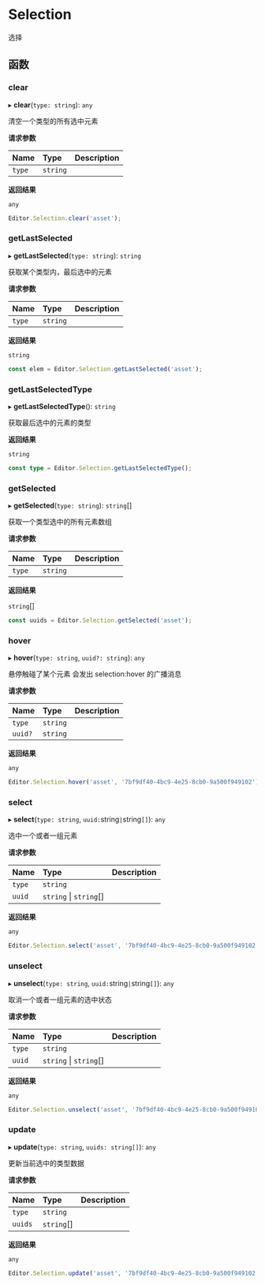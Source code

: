 # Selection

选择

## 函数

### clear

▸ **clear**(`type: string`): `any`

清空一个类型的所有选中元素

**请求参数**

| Name   | Type     | Description |
| :----- | :------- | ----------- |
| `type` | `string` |             |

**返回结果**

`any`

```typescript
Editor.Selection.clear('asset');
```

### getLastSelected

▸ **getLastSelected**(`type: string`): `string`

获取某个类型内，最后选中的元素

**请求参数**

| Name   | Type     | Description |
| :----- | :------- | ----------- |
| `type` | `string` |             |

**返回结果**

`string`

```typescript
const elem = Editor.Selection.getLastSelected('asset');
```

### getLastSelectedType

▸ **getLastSelectedType**(): `string`

获取最后选中的元素的类型

**返回结果**

`string`

```typescript
const type = Editor.Selection.getLastSelectedType();
```

### getSelected

▸ **getSelected**(`type: string`): `string`[]

获取一个类型选中的所有元素数组

**请求参数**

| Name   | Type     | Description |
| :----- | :------- | ----------- |
| `type` | `string` |             |

**返回结果**

`string`[]

```typescript
const uuids = Editor.Selection.getSelected('asset');
```

### hover

▸ **hover**(`type: string`, `uuid?: string`): `any`

悬停触碰了某个元素
会发出 selection:hover 的广播消息

**请求参数**

| Name    | Type     | Description |
| :------ | :------- | ----------- |
| `type`  | `string` |             |
| `uuid?` | `string` |             |

**返回结果**

`any`

```typescript
Editor.Selection.hover('asset', '7bf9df40-4bc9-4e25-8cb0-9a500f949102');
```

### select

▸ **select**(`type: string`, `uuid:`string` | `string`[]`): `any`

选中一个或者一组元素

**请求参数**

| Name   | Type                   | Description |
| :----- | :--------------------- | ----------- |
| `type` | `string`               |             |
| `uuid` | `string` \| `string`[] |             |

**返回结果**

`any`

```typescript
Editor.Selection.select('asset', '7bf9df40-4bc9-4e25-8cb0-9a500f949102');
```

### unselect

▸ **unselect**(`type: string`, `uuid:`string` | `string`[]`): `any`

取消一个或者一组元素的选中状态

**请求参数**

| Name   | Type                   | Description |
| :----- | :--------------------- | ----------- |
| `type` | `string`               |             |
| `uuid` | `string` \| `string`[] |             |

**返回结果**

`any`

```typescript
Editor.Selection.unselect('asset', '7bf9df40-4bc9-4e25-8cb0-9a500f949102');
```

### update

▸ **update**(`type: string`, `uuids: string[]`): `any`

更新当前选中的类型数据

**请求参数**

| Name    | Type       | Description |
| :------ | :--------- | ----------- |
| `type`  | `string`   |             |
| `uuids` | `string`[] |             |

**返回结果**

`any`

```typescript
Editor.Selection.update('asset', '7bf9df40-4bc9-4e25-8cb0-9a500f949102');
```
